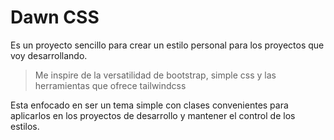 # Dawn CSS

Es un proyecto sencillo para crear un estilo personal para los proyectos que voy desarrollando.

> Me inspire de la versatilidad de bootstrap, simple css y las herramientas que ofrece tailwindcss

Esta enfocado en ser un tema simple con clases convenientes para aplicarlos en los proyectos de desarrollo y mantener el control de los estilos.
